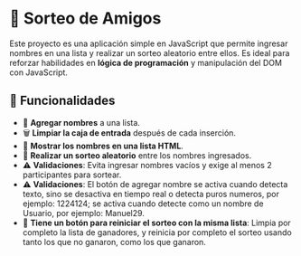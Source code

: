 # 🎉 Sorteo de Amigos

Este proyecto es una aplicación simple en JavaScript que permite ingresar nombres en una lista y realizar un sorteo aleatorio entre ellos. Es ideal para reforzar habilidades en **lógica de programación** y manipulación del DOM con JavaScript.

## 🚀 Funcionalidades

- 📌 **Agregar nombres** a una lista.
- 🗑️ **Limpiar la caja de entrada** después de cada inserción.
- 📜 **Mostrar los nombres en una lista HTML**.
- 🎲 **Realizar un sorteo aleatorio** entre los nombres ingresados.
- ⚠️ **Validaciones**: Evita ingresar nombres vacíos y exige al menos 2 participantes para sortear.
- ⚠️ **Validaciones**: El botón de agregar nombre se activa cuando detecta texto, sino se desactiva en tiempo real o detecta puros numeros, por ejemplo: 1224124; se activa cuando detecte como un nombre de Usuario, por ejemplo: Manuel29.
- 🎲 **Tiene un botón para reiniciar el sorteo con la misma lista**: Limpia por completo la lista de ganadores, y reinicia por completo el sorteo usando tanto los que no ganaron, como los que ganaron.